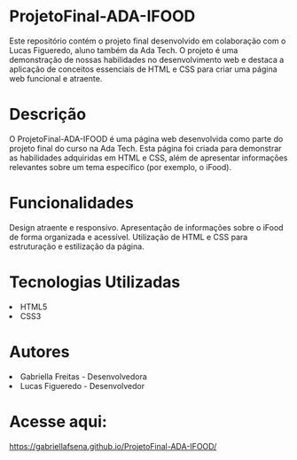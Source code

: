 # ProjetoFinal-ADA-IFOOD
Este repositório contém o projeto final desenvolvido em colaboração com o Lucas Figueredo, aluno também da Ada Tech. O projeto é uma demonstração de nossas habilidades no desenvolvimento web e destaca a aplicação de conceitos essenciais de HTML e CSS para criar uma página web funcional e atraente.

# Descrição
O ProjetoFinal-ADA-IFOOD é uma página web desenvolvida como parte do projeto final do curso na Ada Tech. Esta página foi criada para demonstrar as habilidades adquiridas em HTML e CSS, além de apresentar informações relevantes sobre um tema específico (por exemplo, o iFood).

# Funcionalidades
Design atraente e responsivo.
Apresentação de informações sobre o iFood de forma organizada e acessível.
Utilização de HTML e CSS para estruturação e estilização da página.
# Tecnologias Utilizadas
<li> HTML5 </li>
<li> CSS3 </li>

# Autores
<li> Gabriella Freitas - Desenvolvedora </li>
<li> Lucas Figueredo - Desenvolvedor </li>


# Acesse aqui: 
https://gabriellafsena.github.io/ProjetoFinal-ADA-IFOOD/
